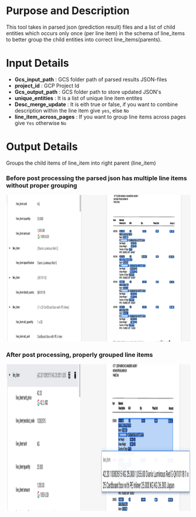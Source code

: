 # Purpose and Description

This tool takes in parsed json (prediction result) files and a list of child entities which occurs only once (per line item) in the schema of line_items to better group the child entities into correct line_items(parents).

# Input Details
* **Gcs_input_path** : GCS folder path of parsed results JSON-files
* **project_id** : GCP Project Id
* **Gcs_output_path** : GCS folder path to store updated JSON's
* **unique_entities** : It is a list of unique line item entites
* **Desc_merge_update** : It is eith true or false, if you want to combine description within the line item give `yes`, else `No`
* **line_item_across_pages** : If you want to group line items across pages give `Yes` otherwise `No`

# Output Details
Groups the child items of line_item into right parent (line_item)
### Before post processing the parsed json has multiple line items without proper grouping

<img src="./images/line_item_improver_pre_sample.png" width=800 height=400></img>

### After post processing, properly grouped line items

<img src="./images/line_item_improver_post_sample.png" width=800 height=400></img>